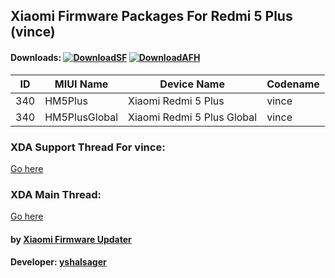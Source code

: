 ## Xiaomi Firmware Packages For Redmi 5 Plus (vince)

#### Downloads: [![DownloadSF](https://img.shields.io/badge/Download-SourceForge-orange.svg)](https://sourceforge.net/projects/yshalsager/files/Stable) [![DownloadAFH](https://img.shields.io/badge/Download-AndroidFileHost-brightgreen.svg)](https://www.androidfilehost.com/?w=files&flid=268046)

| ID | MIUI Name | Device Name | Codename |
| --- | --- | --- | --- |
| 340 | HM5Plus | Xiaomi Redmi 5 Plus | vince |
| 340 | HM5PlusGlobal | Xiaomi Redmi 5 Plus Global | vince |

### XDA Support Thread For vince:
[Go here](https://forum.xda-developers.com/redmi-note-5/development/firmware-xiaomi-redmi-note-5-5-plus-t3759683)

### XDA Main Thread:
[Go here](https://forum.xda-developers.com/android/software-hacking/devices-yshalsager-t3741446)

#### by [Xiaomi Firmware Updater](https://github.com/XiaomiFirmwareUpdater)
#### Developer: [yshalsager](https://github.com/yshalsager)
